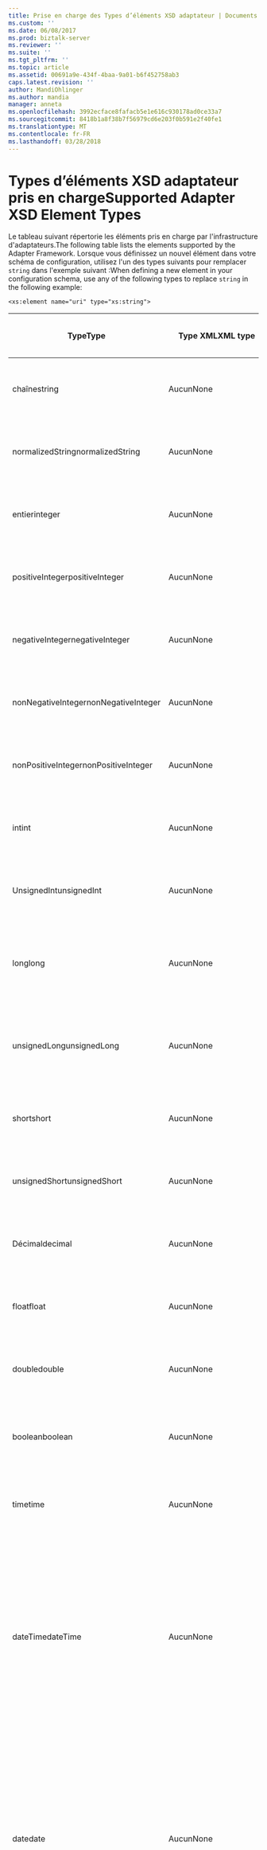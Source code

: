 ```yaml
---
title: Prise en charge des Types d’éléments XSD adaptateur | Documents Microsoft
ms.custom: ''
ms.date: 06/08/2017
ms.prod: biztalk-server
ms.reviewer: ''
ms.suite: ''
ms.tgt_pltfrm: ''
ms.topic: article
ms.assetid: 00691a9e-434f-4baa-9a01-b6f452758ab3
caps.latest.revision: ''
author: MandiOhlinger
ms.author: mandia
manager: anneta
ms.openlocfilehash: 3992ecface8fafacb5e1e616c930178ad0ce33a7
ms.sourcegitcommit: 8418b1a8f38b7f56979cd6e203f0b591e2f40fe1
ms.translationtype: MT
ms.contentlocale: fr-FR
ms.lasthandoff: 03/28/2018
---
```

# <a name="supported-adapter-xsd-element-types"></a><span data-ttu-id="5dfe5-102">Types d’éléments XSD adaptateur pris en charge</span><span class="sxs-lookup"><span data-stu-id="5dfe5-102">Supported Adapter XSD Element Types</span></span>
<span data-ttu-id="5dfe5-103">Le tableau suivant répertorie les éléments pris en charge par l'infrastructure d'adaptateurs.</span><span class="sxs-lookup"><span data-stu-id="5dfe5-103">The following table lists the elements supported by the Adapter Framework.</span></span> <span data-ttu-id="5dfe5-104">Lorsque vous définissez un nouvel élément dans votre schéma de configuration, utilisez l'un des types suivants pour remplacer `string` dans l'exemple suivant :</span><span class="sxs-lookup"><span data-stu-id="5dfe5-104">When defining a new element in your configuration schema, use any of the following types to replace `string` in the following example:</span></span>  
  
```  
<xs:element name="uri" type="xs:string">  
```  
  
|<span data-ttu-id="5dfe5-105">Type</span><span class="sxs-lookup"><span data-stu-id="5dfe5-105">Type</span></span>|<span data-ttu-id="5dfe5-106">Type XML</span><span class="sxs-lookup"><span data-stu-id="5dfe5-106">XML type</span></span>|<span data-ttu-id="5dfe5-107">Comportement de l'interface utilisateur</span><span class="sxs-lookup"><span data-stu-id="5dfe5-107">UI behavior</span></span>|<span data-ttu-id="5dfe5-108">Autres spécificités</span><span class="sxs-lookup"><span data-stu-id="5dfe5-108">Other specifics</span></span>|  
|----------|--------------|-----------------|---------------------|  
|<span data-ttu-id="5dfe5-109">chaîne</span><span class="sxs-lookup"><span data-stu-id="5dfe5-109">string</span></span>|<span data-ttu-id="5dfe5-110">Aucun</span><span class="sxs-lookup"><span data-stu-id="5dfe5-110">None</span></span>|<span data-ttu-id="5dfe5-111">Zone d'édition acceptant uniquement un type.</span><span class="sxs-lookup"><span data-stu-id="5dfe5-111">Edit box accepting type only.</span></span>|<span data-ttu-id="5dfe5-112">Attribut pour contraindre max/min</span><span class="sxs-lookup"><span data-stu-id="5dfe5-112">Attribute to constrain max/min</span></span>|  
|<span data-ttu-id="5dfe5-113">normalizedString</span><span class="sxs-lookup"><span data-stu-id="5dfe5-113">normalizedString</span></span>|<span data-ttu-id="5dfe5-114">Aucun</span><span class="sxs-lookup"><span data-stu-id="5dfe5-114">None</span></span>|<span data-ttu-id="5dfe5-115">Zone d'édition acceptant uniquement un type.</span><span class="sxs-lookup"><span data-stu-id="5dfe5-115">Edit box accepting type only.</span></span>|<span data-ttu-id="5dfe5-116">Attribut pour contraindre max/min</span><span class="sxs-lookup"><span data-stu-id="5dfe5-116">Attribute to constrain max/min</span></span>|  
|<span data-ttu-id="5dfe5-117">entier</span><span class="sxs-lookup"><span data-stu-id="5dfe5-117">integer</span></span>|<span data-ttu-id="5dfe5-118">Aucun</span><span class="sxs-lookup"><span data-stu-id="5dfe5-118">None</span></span>|<span data-ttu-id="5dfe5-119">Zone d'édition acceptant uniquement un type.</span><span class="sxs-lookup"><span data-stu-id="5dfe5-119">Edit box accepting type only.</span></span>|<span data-ttu-id="5dfe5-120">Attribut pour contraindre max/min</span><span class="sxs-lookup"><span data-stu-id="5dfe5-120">Attribute to constrain max/min</span></span>|  
|<span data-ttu-id="5dfe5-121">positiveInteger</span><span class="sxs-lookup"><span data-stu-id="5dfe5-121">positiveInteger</span></span>|<span data-ttu-id="5dfe5-122">Aucun</span><span class="sxs-lookup"><span data-stu-id="5dfe5-122">None</span></span>|<span data-ttu-id="5dfe5-123">Zone d'édition acceptant uniquement un type.</span><span class="sxs-lookup"><span data-stu-id="5dfe5-123">Edit box accepting type only.</span></span>|<span data-ttu-id="5dfe5-124">Attribut pour contraindre max/min</span><span class="sxs-lookup"><span data-stu-id="5dfe5-124">Attribute to constrain max/min</span></span>|  
|<span data-ttu-id="5dfe5-125">negativeInteger</span><span class="sxs-lookup"><span data-stu-id="5dfe5-125">negativeInteger</span></span>|<span data-ttu-id="5dfe5-126">Aucun</span><span class="sxs-lookup"><span data-stu-id="5dfe5-126">None</span></span>|<span data-ttu-id="5dfe5-127">Zone d'édition acceptant uniquement un type.</span><span class="sxs-lookup"><span data-stu-id="5dfe5-127">Edit box accepting type only.</span></span>|<span data-ttu-id="5dfe5-128">Attribut pour contraindre max/min</span><span class="sxs-lookup"><span data-stu-id="5dfe5-128">Attribute to constrain max/min</span></span>|  
|<span data-ttu-id="5dfe5-129">nonNegativeInteger</span><span class="sxs-lookup"><span data-stu-id="5dfe5-129">nonNegativeInteger</span></span>|<span data-ttu-id="5dfe5-130">Aucun</span><span class="sxs-lookup"><span data-stu-id="5dfe5-130">None</span></span>|<span data-ttu-id="5dfe5-131">Zone d'édition acceptant uniquement un type.</span><span class="sxs-lookup"><span data-stu-id="5dfe5-131">Edit box accepting type only.</span></span>|<span data-ttu-id="5dfe5-132">Attribut pour contraindre max/min</span><span class="sxs-lookup"><span data-stu-id="5dfe5-132">Attribute to constrain max/min</span></span>|  
|<span data-ttu-id="5dfe5-133">nonPositiveInteger</span><span class="sxs-lookup"><span data-stu-id="5dfe5-133">nonPositiveInteger</span></span>|<span data-ttu-id="5dfe5-134">Aucun</span><span class="sxs-lookup"><span data-stu-id="5dfe5-134">None</span></span>|<span data-ttu-id="5dfe5-135">Zone d'édition acceptant uniquement un type.</span><span class="sxs-lookup"><span data-stu-id="5dfe5-135">Edit box accepting type only.</span></span>|<span data-ttu-id="5dfe5-136">Attribut pour contraindre max/min</span><span class="sxs-lookup"><span data-stu-id="5dfe5-136">Attribute to constrain max/min</span></span>|  
|<span data-ttu-id="5dfe5-137">int</span><span class="sxs-lookup"><span data-stu-id="5dfe5-137">int</span></span>|<span data-ttu-id="5dfe5-138">Aucun</span><span class="sxs-lookup"><span data-stu-id="5dfe5-138">None</span></span>|<span data-ttu-id="5dfe5-139">Zone d'édition acceptant uniquement un type.</span><span class="sxs-lookup"><span data-stu-id="5dfe5-139">Edit box accepting type only.</span></span>|<span data-ttu-id="5dfe5-140">Attribut pour contraindre max/min</span><span class="sxs-lookup"><span data-stu-id="5dfe5-140">Attribute to constrain max/min</span></span>|  
|<span data-ttu-id="5dfe5-141">UnsignedInt</span><span class="sxs-lookup"><span data-stu-id="5dfe5-141">unsignedInt</span></span>|<span data-ttu-id="5dfe5-142">Aucun</span><span class="sxs-lookup"><span data-stu-id="5dfe5-142">None</span></span>|<span data-ttu-id="5dfe5-143">Zone d'édition acceptant uniquement un type.</span><span class="sxs-lookup"><span data-stu-id="5dfe5-143">Edit box accepting type only.</span></span>|<span data-ttu-id="5dfe5-144">Attribut pour contraindre max/min</span><span class="sxs-lookup"><span data-stu-id="5dfe5-144">Attribute to constrain max/min</span></span>|  
|<span data-ttu-id="5dfe5-145">long</span><span class="sxs-lookup"><span data-stu-id="5dfe5-145">long</span></span>|<span data-ttu-id="5dfe5-146">Aucun</span><span class="sxs-lookup"><span data-stu-id="5dfe5-146">None</span></span>|<span data-ttu-id="5dfe5-147">Zone d'édition acceptant uniquement un type et une valeur décimale.</span><span class="sxs-lookup"><span data-stu-id="5dfe5-147">Edit box accepting type only and a decimal.</span></span>|<span data-ttu-id="5dfe5-148">Attribut pour contraindre max/min</span><span class="sxs-lookup"><span data-stu-id="5dfe5-148">Attribute to constrain max/min</span></span>|  
|<span data-ttu-id="5dfe5-149">unsignedLong</span><span class="sxs-lookup"><span data-stu-id="5dfe5-149">unsignedLong</span></span>|<span data-ttu-id="5dfe5-150">Aucun</span><span class="sxs-lookup"><span data-stu-id="5dfe5-150">None</span></span>|<span data-ttu-id="5dfe5-151">Zone d'édition acceptant uniquement un type et une valeur décimale.</span><span class="sxs-lookup"><span data-stu-id="5dfe5-151">Edit box accepting type only and a decimal.</span></span>|<span data-ttu-id="5dfe5-152">Attribut de définition du maximum ou du minimum contraint</span><span class="sxs-lookup"><span data-stu-id="5dfe5-152">Attribute to constraint max/min</span></span>|  
|<span data-ttu-id="5dfe5-153">short</span><span class="sxs-lookup"><span data-stu-id="5dfe5-153">short</span></span>|<span data-ttu-id="5dfe5-154">Aucun</span><span class="sxs-lookup"><span data-stu-id="5dfe5-154">None</span></span>|<span data-ttu-id="5dfe5-155">Zone d'édition acceptant uniquement un type.</span><span class="sxs-lookup"><span data-stu-id="5dfe5-155">Edit box accepting type only.</span></span>|<span data-ttu-id="5dfe5-156">Attribut pour contraindre max/min</span><span class="sxs-lookup"><span data-stu-id="5dfe5-156">Attribute to constrain max/min</span></span>|  
|<span data-ttu-id="5dfe5-157">unsignedShort</span><span class="sxs-lookup"><span data-stu-id="5dfe5-157">unsignedShort</span></span>|<span data-ttu-id="5dfe5-158">Aucun</span><span class="sxs-lookup"><span data-stu-id="5dfe5-158">None</span></span>|<span data-ttu-id="5dfe5-159">Zone d'édition acceptant uniquement un type.</span><span class="sxs-lookup"><span data-stu-id="5dfe5-159">Edit box accepting type only.</span></span>|<span data-ttu-id="5dfe5-160">Attribut pour contraindre max/min</span><span class="sxs-lookup"><span data-stu-id="5dfe5-160">Attribute to constrain max/min</span></span>|  
|<span data-ttu-id="5dfe5-161">Décimal</span><span class="sxs-lookup"><span data-stu-id="5dfe5-161">decimal</span></span>|<span data-ttu-id="5dfe5-162">Aucun</span><span class="sxs-lookup"><span data-stu-id="5dfe5-162">None</span></span>|<span data-ttu-id="5dfe5-163">Zone d'édition acceptant uniquement un type.</span><span class="sxs-lookup"><span data-stu-id="5dfe5-163">Edit box accepting type only.</span></span>|<span data-ttu-id="5dfe5-164">Attribut pour contraindre max/min</span><span class="sxs-lookup"><span data-stu-id="5dfe5-164">Attribute to constrain max/min</span></span>|  
|<span data-ttu-id="5dfe5-165">float</span><span class="sxs-lookup"><span data-stu-id="5dfe5-165">float</span></span>|<span data-ttu-id="5dfe5-166">Aucun</span><span class="sxs-lookup"><span data-stu-id="5dfe5-166">None</span></span>|<span data-ttu-id="5dfe5-167">Zone d'édition acceptant uniquement un type.</span><span class="sxs-lookup"><span data-stu-id="5dfe5-167">Edit box accepting type only.</span></span>|<span data-ttu-id="5dfe5-168">Attribut pour contraindre max/min</span><span class="sxs-lookup"><span data-stu-id="5dfe5-168">Attribute to constrain max/min</span></span>|  
|<span data-ttu-id="5dfe5-169">double</span><span class="sxs-lookup"><span data-stu-id="5dfe5-169">double</span></span>|<span data-ttu-id="5dfe5-170">Aucun</span><span class="sxs-lookup"><span data-stu-id="5dfe5-170">None</span></span>|<span data-ttu-id="5dfe5-171">Zone d'édition acceptant uniquement un type.</span><span class="sxs-lookup"><span data-stu-id="5dfe5-171">Edit box accepting type only.</span></span>|<span data-ttu-id="5dfe5-172">Attribut pour contraindre max/min</span><span class="sxs-lookup"><span data-stu-id="5dfe5-172">Attribute to constrain max/min</span></span>|  
|<span data-ttu-id="5dfe5-173">boolean</span><span class="sxs-lookup"><span data-stu-id="5dfe5-173">boolean</span></span>|<span data-ttu-id="5dfe5-174">Aucun</span><span class="sxs-lookup"><span data-stu-id="5dfe5-174">None</span></span>|<span data-ttu-id="5dfe5-175">Liste déroulante contenant des valeurs booléennes.</span><span class="sxs-lookup"><span data-stu-id="5dfe5-175">Drop-down list populated with Boolean values.</span></span>|<span data-ttu-id="5dfe5-176">Aucun</span><span class="sxs-lookup"><span data-stu-id="5dfe5-176">None</span></span>|  
|<span data-ttu-id="5dfe5-177">time</span><span class="sxs-lookup"><span data-stu-id="5dfe5-177">time</span></span>|<span data-ttu-id="5dfe5-178">Aucun</span><span class="sxs-lookup"><span data-stu-id="5dfe5-178">None</span></span>|<span data-ttu-id="5dfe5-179">Zone d'édition acceptant uniquement un type.</span><span class="sxs-lookup"><span data-stu-id="5dfe5-179">Edit box accepting type only.</span></span>|<span data-ttu-id="5dfe5-180">Aucun</span><span class="sxs-lookup"><span data-stu-id="5dfe5-180">None</span></span>|  
|<span data-ttu-id="5dfe5-181">dateTime</span><span class="sxs-lookup"><span data-stu-id="5dfe5-181">dateTime</span></span>|<span data-ttu-id="5dfe5-182">Aucun</span><span class="sxs-lookup"><span data-stu-id="5dfe5-182">None</span></span>|<span data-ttu-id="5dfe5-183">Zone d'édition acceptant uniquement un type.</span><span class="sxs-lookup"><span data-stu-id="5dfe5-183">Edit box accepting type only.</span></span> <span data-ttu-id="5dfe5-184">Des points de suspension apparaissent à la fin de la zone de champs.</span><span class="sxs-lookup"><span data-stu-id="5dfe5-184">An ellipsis appears at the end of the field area.</span></span> <span data-ttu-id="5dfe5-185">Cliquez sur les points de suspension pour afficher le calendrier.</span><span class="sxs-lookup"><span data-stu-id="5dfe5-185">Click the ellipsis and the calendar appears.</span></span>|<span data-ttu-id="5dfe5-186">Aucun</span><span class="sxs-lookup"><span data-stu-id="5dfe5-186">None</span></span>|  
|<span data-ttu-id="5dfe5-187">date</span><span class="sxs-lookup"><span data-stu-id="5dfe5-187">date</span></span>|<span data-ttu-id="5dfe5-188">Aucun</span><span class="sxs-lookup"><span data-stu-id="5dfe5-188">None</span></span>|<span data-ttu-id="5dfe5-189">Zone d'édition acceptant uniquement un type.</span><span class="sxs-lookup"><span data-stu-id="5dfe5-189">Edit box accepting type only.</span></span> <span data-ttu-id="5dfe5-190">Des points de suspension apparaissent à la fin de la zone de champs.</span><span class="sxs-lookup"><span data-stu-id="5dfe5-190">An ellipsis appears at the end of the field area.</span></span> <span data-ttu-id="5dfe5-191">Cliquez sur les points de suspension pour afficher le calendrier.</span><span class="sxs-lookup"><span data-stu-id="5dfe5-191">Click the ellipsis and the calendar appears.</span></span>|<span data-ttu-id="5dfe5-192">Aucun</span><span class="sxs-lookup"><span data-stu-id="5dfe5-192">None</span></span>|  
|<span data-ttu-id="5dfe5-193">gMonth</span><span class="sxs-lookup"><span data-stu-id="5dfe5-193">gMonth</span></span>|<span data-ttu-id="5dfe5-194">Aucun</span><span class="sxs-lookup"><span data-stu-id="5dfe5-194">None</span></span>|<span data-ttu-id="5dfe5-195">Zone d'édition acceptant uniquement un type.</span><span class="sxs-lookup"><span data-stu-id="5dfe5-195">Edit box accepting type only.</span></span>|<span data-ttu-id="5dfe5-196">Cette valeur est une chaîne et risque donc de ne pas se comporter comme prévu.</span><span class="sxs-lookup"><span data-stu-id="5dfe5-196">This value is a string and thus may not perform as expected.</span></span> <span data-ttu-id="5dfe5-197">Envisagez d'utiliser des types xsd:int avec des restrictions pour stocker la valeur de mois à la place.</span><span class="sxs-lookup"><span data-stu-id="5dfe5-197">Consider using xsd:int types with restrictions to hold the month value instead.</span></span>|  
|<span data-ttu-id="5dfe5-198">gYear</span><span class="sxs-lookup"><span data-stu-id="5dfe5-198">gYear</span></span>|<span data-ttu-id="5dfe5-199">Aucun</span><span class="sxs-lookup"><span data-stu-id="5dfe5-199">None</span></span>|<span data-ttu-id="5dfe5-200">Zone d'édition acceptant uniquement un type.</span><span class="sxs-lookup"><span data-stu-id="5dfe5-200">Edit box accepting type only.</span></span>|<span data-ttu-id="5dfe5-201">Cette valeur est une chaîne et risque donc de ne pas se comporter comme prévu.</span><span class="sxs-lookup"><span data-stu-id="5dfe5-201">This value is a string and thus may not perform as expected.</span></span> <span data-ttu-id="5dfe5-202">Envisagez d'utiliser des types xsd:int avec des restrictions pour stocker la valeur d'année à la place.</span><span class="sxs-lookup"><span data-stu-id="5dfe5-202">Consider using xsd:int types with restrictions to hold the year value instead.</span></span>|  
|<span data-ttu-id="5dfe5-203">gYearMonth</span><span class="sxs-lookup"><span data-stu-id="5dfe5-203">gYearMonth</span></span>|<span data-ttu-id="5dfe5-204">Aucun</span><span class="sxs-lookup"><span data-stu-id="5dfe5-204">None</span></span>|<span data-ttu-id="5dfe5-205">Zone d'édition acceptant uniquement un type.</span><span class="sxs-lookup"><span data-stu-id="5dfe5-205">Edit box accepting type only.</span></span>|<span data-ttu-id="5dfe5-206">Cette valeur est une chaîne et risque donc de ne pas se comporter comme prévu.</span><span class="sxs-lookup"><span data-stu-id="5dfe5-206">This value is a string and thus may not perform as expected.</span></span> <span data-ttu-id="5dfe5-207">Envisagez d'utiliser des types xsd:int avec des restrictions pour stocker la valeur d'année et de mois à la place.</span><span class="sxs-lookup"><span data-stu-id="5dfe5-207">Consider using xsd:int types with restrictions to hold the year and month value instead.</span></span>|  
|<span data-ttu-id="5dfe5-208">gDay</span><span class="sxs-lookup"><span data-stu-id="5dfe5-208">gDay</span></span>|<span data-ttu-id="5dfe5-209">Aucun</span><span class="sxs-lookup"><span data-stu-id="5dfe5-209">None</span></span>|<span data-ttu-id="5dfe5-210">Zone d'édition acceptant uniquement un type.</span><span class="sxs-lookup"><span data-stu-id="5dfe5-210">Edit box accepting type only.</span></span>|<span data-ttu-id="5dfe5-211">Cette valeur est une chaîne et risque donc de ne pas se comporter comme prévu.</span><span class="sxs-lookup"><span data-stu-id="5dfe5-211">This value is a string and thus may not perform as expected.</span></span> <span data-ttu-id="5dfe5-212">Envisagez d'utiliser des types xsd:int avec des restrictions pour stocker la valeur de jour à la place.</span><span class="sxs-lookup"><span data-stu-id="5dfe5-212">Consider using xsd:int types with restrictions to hold the day value instead.</span></span>|  
|<span data-ttu-id="5dfe5-213">gMonthDay</span><span class="sxs-lookup"><span data-stu-id="5dfe5-213">gMonthDay</span></span>|<span data-ttu-id="5dfe5-214">Aucun</span><span class="sxs-lookup"><span data-stu-id="5dfe5-214">None</span></span>|<span data-ttu-id="5dfe5-215">Zone d'édition acceptant uniquement un type.</span><span class="sxs-lookup"><span data-stu-id="5dfe5-215">Edit box accepting type only.</span></span>|<span data-ttu-id="5dfe5-216">Cette valeur est une chaîne et risque donc de ne pas se comporter comme prévu.</span><span class="sxs-lookup"><span data-stu-id="5dfe5-216">This value is a string and thus may not perform as expected.</span></span> <span data-ttu-id="5dfe5-217">Envisagez d'utiliser des types xsd:int avec des restrictions pour stocker la valeur de mois et de jour à la place.</span><span class="sxs-lookup"><span data-stu-id="5dfe5-217">Consider using xsd:int types with restrictions to hold the month and day value instead.</span></span>|  
|<span data-ttu-id="5dfe5-218">Nom</span><span class="sxs-lookup"><span data-stu-id="5dfe5-218">Name</span></span>|<span data-ttu-id="5dfe5-219">Aucun</span><span class="sxs-lookup"><span data-stu-id="5dfe5-219">None</span></span>|<span data-ttu-id="5dfe5-220">Zone d'édition acceptant uniquement un type.</span><span class="sxs-lookup"><span data-stu-id="5dfe5-220">Edit box accepting type only.</span></span>|<span data-ttu-id="5dfe5-221">Aucun</span><span class="sxs-lookup"><span data-stu-id="5dfe5-221">None</span></span>|  
|<span data-ttu-id="5dfe5-222">NCName</span><span class="sxs-lookup"><span data-stu-id="5dfe5-222">NCName</span></span>|<span data-ttu-id="5dfe5-223">Aucun</span><span class="sxs-lookup"><span data-stu-id="5dfe5-223">None</span></span>|<span data-ttu-id="5dfe5-224">Zone d'édition acceptant uniquement un type.</span><span class="sxs-lookup"><span data-stu-id="5dfe5-224">Edit box accepting type only.</span></span>|<span data-ttu-id="5dfe5-225">Aucun</span><span class="sxs-lookup"><span data-stu-id="5dfe5-225">None</span></span>|  
|<span data-ttu-id="5dfe5-226">anyURI</span><span class="sxs-lookup"><span data-stu-id="5dfe5-226">anyURI</span></span>|<span data-ttu-id="5dfe5-227">Aucun</span><span class="sxs-lookup"><span data-stu-id="5dfe5-227">None</span></span>|<span data-ttu-id="5dfe5-228">Zone d'édition acceptant uniquement un type.</span><span class="sxs-lookup"><span data-stu-id="5dfe5-228">Edit box accepting type only.</span></span>|<span data-ttu-id="5dfe5-229">Aucun</span><span class="sxs-lookup"><span data-stu-id="5dfe5-229">None</span></span>|  
|<span data-ttu-id="5dfe5-230">Séquence</span><span class="sxs-lookup"><span data-stu-id="5dfe5-230">Sequence</span></span>|<span data-ttu-id="5dfe5-231">Élément de schéma « Sequence »</span><span class="sxs-lookup"><span data-stu-id="5dfe5-231">"Sequence" Schema Element</span></span>|<span data-ttu-id="5dfe5-232">Aucun</span><span class="sxs-lookup"><span data-stu-id="5dfe5-232">None</span></span>|<span data-ttu-id="5dfe5-233">Aucun</span><span class="sxs-lookup"><span data-stu-id="5dfe5-233">None</span></span>|  
|<span data-ttu-id="5dfe5-234">Groupes</span><span class="sxs-lookup"><span data-stu-id="5dfe5-234">Groups</span></span>|<span data-ttu-id="5dfe5-235">Aucun</span><span class="sxs-lookup"><span data-stu-id="5dfe5-235">None</span></span>|<span data-ttu-id="5dfe5-236">Signe « + » ou « - » qui développe ou réduit tous les champs d'un groupe.</span><span class="sxs-lookup"><span data-stu-id="5dfe5-236">A "+" or "-" sign that expands or collapses all fields within the group.</span></span><br /><br /> <span data-ttu-id="5dfe5-237">Aucune fonctionnalité d'édition sur le côté droit de la page des propriétés.</span><span class="sxs-lookup"><span data-stu-id="5dfe5-237">No edit functionality on the right side of the property page.</span></span>|<span data-ttu-id="5dfe5-238">Aucun</span><span class="sxs-lookup"><span data-stu-id="5dfe5-238">None</span></span>|  
|<span data-ttu-id="5dfe5-239">Nom de fichier</span><span class="sxs-lookup"><span data-stu-id="5dfe5-239">File Name</span></span>|<span data-ttu-id="5dfe5-240">FileName</span><span class="sxs-lookup"><span data-stu-id="5dfe5-240">FileName</span></span>|<span data-ttu-id="5dfe5-241">Des points de suspension apparaissent à la fin de la zone de champs.</span><span class="sxs-lookup"><span data-stu-id="5dfe5-241">An ellipsis appears at the end of the field area.</span></span> <span data-ttu-id="5dfe5-242">Cliquez sur le bouton de sélection et la **Windows FileOpen** boîte de dialogue s’affiche, et vous permet de sélectionner un fichier.</span><span class="sxs-lookup"><span data-stu-id="5dfe5-242">Click the ellipsis and the **Windows FileOpen** dialog box appears, allowing selection of a file.</span></span>|<span data-ttu-id="5dfe5-243">Aucun</span><span class="sxs-lookup"><span data-stu-id="5dfe5-243">None</span></span>|  
|<span data-ttu-id="5dfe5-244">Folder Name</span><span class="sxs-lookup"><span data-stu-id="5dfe5-244">Folder Name</span></span>|<span data-ttu-id="5dfe5-245">FolderName</span><span class="sxs-lookup"><span data-stu-id="5dfe5-245">FolderName</span></span>|<span data-ttu-id="5dfe5-246">Des points de suspension apparaissent à la fin de la zone de champs.</span><span class="sxs-lookup"><span data-stu-id="5dfe5-246">An ellipsis appears at the end of the field area.</span></span> <span data-ttu-id="5dfe5-247">Cliquez sur le bouton de sélection et la **ouverture de dossier Windows** boîte de dialogue s’affiche ce qui permet la sélection d’un dossier.</span><span class="sxs-lookup"><span data-stu-id="5dfe5-247">Click the ellipsis and the **Windows Folder Open** dialog box appears allowing selection of a folder.</span></span>|<span data-ttu-id="5dfe5-248">Aucun</span><span class="sxs-lookup"><span data-stu-id="5dfe5-248">None</span></span>|  
|<span data-ttu-id="5dfe5-249">SSO App ID</span><span class="sxs-lookup"><span data-stu-id="5dfe5-249">SSO App ID</span></span>|<span data-ttu-id="5dfe5-250">SSOAppID</span><span class="sxs-lookup"><span data-stu-id="5dfe5-250">SSOAppID</span></span>|<span data-ttu-id="5dfe5-251">Liste déroulante contenant la liste des applications à authentification unique</span><span class="sxs-lookup"><span data-stu-id="5dfe5-251">Drop-down list populated with the SSO Application list</span></span>|<span data-ttu-id="5dfe5-252">Aucun</span><span class="sxs-lookup"><span data-stu-id="5dfe5-252">None</span></span>|  
|<span data-ttu-id="5dfe5-253">Mot de passe</span><span class="sxs-lookup"><span data-stu-id="5dfe5-253">Password</span></span>|<span data-ttu-id="5dfe5-254">Mot de passe</span><span class="sxs-lookup"><span data-stu-id="5dfe5-254">Password</span></span>|<span data-ttu-id="5dfe5-255">Zone d'édition affichant des « \* » au lieu de texte en clair.</span><span class="sxs-lookup"><span data-stu-id="5dfe5-255">Edit box with "\*" appearing instead of clear text.</span></span>|<span data-ttu-id="5dfe5-256">Aucun</span><span class="sxs-lookup"><span data-stu-id="5dfe5-256">None</span></span>|  
  
## <a name="see-also"></a><span data-ttu-id="5dfe5-257">Voir aussi</span><span class="sxs-lookup"><span data-stu-id="5dfe5-257">See Also</span></span>  
 [<span data-ttu-id="5dfe5-258">Problèmes de conception de l’adaptateur</span><span class="sxs-lookup"><span data-stu-id="5dfe5-258">Adapter Design Issues</span></span>](../core/adapter-design-issues.md)